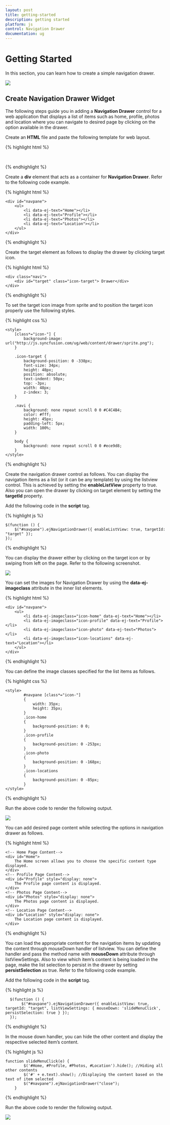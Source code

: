 ```yaml
---
layout: post
title: getting-started
description: getting started
platform: js
control: Navigation Drawer
documentation: ug
---
```


# Getting Started

In this section, you can learn how to create a simple navigation drawer.                       

![](getting-started_images\getting-started_img1.png)

## Create Navigation Drawer Widget

The following steps guide you in adding a **Navigation Drawer** control for a web application that displays a list of items such as home, profile, photos and location where you can navigate to desired page by clicking on the option available in the drawer. 

Create an **HTML** file and paste the following template for web layout.       

{% highlight html %}

<html>
<head>
<title>Navigation Drawer</title>
<link href="[http://cdn.syncfusion.com/{{ site.releaseversion }}/js/web/flat-azure/ej.web.all.min.css](http://cdn.syncfusion.com/{{ site.releaseversion }}/js/web/flat-azure/ej.web.all.min.css)"rel="stylesheet"/>
<script src="[http://code.jquery.com/jquery-1.10.2.min.js](http://code.jquery.com/jquery-1.10.2.min.js)"></script>
<script src="[http://cdn.syncfusion.com/{{ site.releaseversion }}/js/web/ej.web.all.min.js](http://cdn.syncfusion.com/{{ site.releaseversion }}/js/web/ej.web.all.min.js)"></script>
</head>
<body>
        <!-- Add Navigation Drawer control Here -->
        <!-- Add Page Content content Here -->
</body>
</html>


{% endhighlight %}



Create a **div** element that acts as a container for **Navigation Drawer**. Refer to the following code example.

{% highlight html %}

    <div id="navpane">
        <ul>
            <li data-ej-text="Home"></li>
            <li data-ej-text="Profile"></li>
            <li data-ej-text="Photos"></li>
            <li data-ej-text="Location"></li>
        </ul>
    </div>

{% endhighlight %}



Create the target element as follows to display the drawer by clicking target icon.

{% highlight html %}

    <div class="navi">
        <div id="target" class="icon-target"> Drawer</div>
    </div>

{% endhighlight %}



To set the target icon image from sprite and to position the target icon properly use the following styles.

{% highlight css %}

    <style>
        [class*="icon-"] {
            background-image: url("http://js.syncfusion.com/ug/web/content/drawer/sprite.png");
        }

        .icon-target {
            background-position: 0 -338px;
            font-size: 34px;
            height: 48px;
            position: absolute;
            text-indent: 50px;
            top: -3px;
            width: 48px;
            z-index: 3;
        }

        .navi {
            background: none repeat scroll 0 0 #C4C4B4;
            color: #fff;
            height: 45px;
            padding-left: 5px;
            width: 100%;
        }

        body {
            background: none repeat scroll 0 0 #ece9d8;
        }
    </style>

{% endhighlight %}


Create the navigation drawer control as follows. You can display the navigation items as a list (or it can be any template) by using the listview control. This is achieved by setting the **enableListView** property to true. Also you can open the drawer by clicking on target element by setting the **targetId** property. 

Add the following code in the **script** tag.

{% highlight js %}

    $(function () {
        $("#navpane").ejNavigationDrawer({ enableListView: true, targetId: "target" });
    });
    
{% endhighlight %}


You can display the drawer either by clicking on the target icon or by swiping from left on the page. Refer to the following screenshot.


![]("getting-started_images\getting-started_img2.png")

You can set the images for Navigation Drawer by using the **data-ej-imageclass** attribute in the inner list elements.

{% highlight html %}

    <div id="navpane">
        <ul>
            <li data-ej-imageclass="icon-home" data-ej-text="Home"></li>
            <li data-ej-imageclass="icon-profile" data-ej-text="Profile"></li>
            <li data-ej-imageclass="icon-photo" data-ej-text="Photos"></li>
            <li data-ej-imageclass="icon-locations" data-ej-text="Location"></li>
        </ul>
    </div>
    
{% endhighlight %}



You can define the image classes specified for the list items as follows.

{% highlight css %}

    <style>
            #navpane [class*="icon-"]
            {
                width: 35px;
                height: 35px;
            }
            .icon-home
            {
                background-position: 0 0;
            }
            .icon-profile
            {
                background-position: 0 -253px;
            }
            .icon-photo
            {
                background-position: 0 -168px;
            }
            .icon-locations
            {
                background-position: 0 -85px;
            }    
    </style>

{% endhighlight %}



Run the above code to render the following output.

![](getting-started_images\getting-started_img3.png)

You can add desired page content while selecting the options in navigation drawer as follows.



{% highlight html %}

    <!-- Home Page Content-->
    <div id="Home">
        The Home screen allows you to choose the specific content type displayed.
    </div>
    <!-- Profile Page Content-->
    <div id="Profile" style="display: none">
        The Profile page content is displayed.
    </div>
    <!-- Photos Page Content-->
    <div id="Photos" style="display: none">
        The Photos page content is displayed.
    </div>
    <!-- Location Page Content-->
    <div id="Location" style="display: none">
        The Location page content is displayed.
    </div>

{% endhighlight %}



You can load the appropriate content for the navigation items by updating the content through mouseDown handler of listview. You can define the handler and pass the method name with **mouseDown** attribute through listViewSettings. Also to view which item’s content is being loaded in the page, make the list selection to persist in the drawer by setting **persistSelection** as true. Refer to the following code example.

Add the following code in the **script** tag.

{% highlight js %}

      $(function () {
           $("#navpane").ejNavigationDrawer({ enableListView: true, targetId: "target", listViewSettings: { mouseDown: 'slideMenuClick', persistSelection: true } });
      });

{% endhighlight %}


In the mouse down handler, you can hide the other content and display the respective selected item’s content.


{% highlight js %}

    function slideMenuClick(e) {
            $('#Home, #Profile, #Photos, #Location').hide(); //Hiding all other contents
            $('#' + e.text).show(); //Displaying the content based on the text of item selected
            $("#navpane").ejNavigationDrawer("close");
        }

{% endhighlight %}

Run the above code to render the following output. 

![](getting-started_images\getting-started_img4.png)

